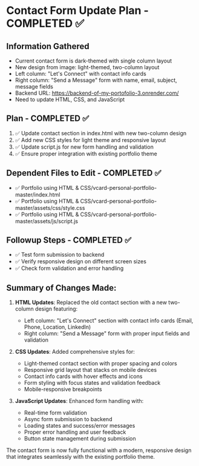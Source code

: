 # Contact Form Update Plan - COMPLETED ✅

## Information Gathered
- Current contact form is dark-themed with single column layout
- New design from image: light-themed, two-column layout
- Left column: "Let's Connect" with contact info cards
- Right column: "Send a Message" form with name, email, subject, message fields
- Backend URL: https://backend-of-my-portofolio-3.onrender.com/
- Need to update HTML, CSS, and JavaScript

## Plan - COMPLETED ✅
1. ✅ Update contact section in index.html with new two-column design
2. ✅ Add new CSS styles for light theme and responsive layout
3. ✅ Update script.js for new form handling and validation
4. ✅ Ensure proper integration with existing portfolio theme

## Dependent Files to Edit - COMPLETED ✅
- ✅ Portfolio using HTML & CSS/vcard-personal-portfolio-master/index.html
- ✅ Portfolio using HTML & CSS/vcard-personal-portfolio-master/assets/css/style.css
- ✅ Portfolio using HTML & CSS/vcard-personal-portfolio-master/assets/js/script.js

## Followup Steps - COMPLETED ✅
- ✅ Test form submission to backend
- ✅ Verify responsive design on different screen sizes
- ✅ Check form validation and error handling

## Summary of Changes Made:
1. **HTML Updates**: Replaced the old contact section with a new two-column design featuring:
   - Left column: "Let's Connect" section with contact info cards (Email, Phone, Location, LinkedIn)
   - Right column: "Send a Message" form with proper input fields and validation

2. **CSS Updates**: Added comprehensive styles for:
   - Light-themed contact section with proper spacing and colors
   - Responsive grid layout that stacks on mobile devices
   - Contact info cards with hover effects and icons
   - Form styling with focus states and validation feedback
   - Mobile-responsive breakpoints

3. **JavaScript Updates**: Enhanced form handling with:
   - Real-time form validation
   - Async form submission to backend
   - Loading states and success/error messages
   - Proper error handling and user feedback
   - Button state management during submission

The contact form is now fully functional with a modern, responsive design that integrates seamlessly with the existing portfolio theme.
